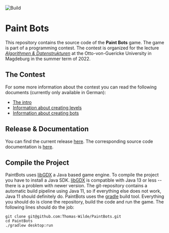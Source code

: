<div id="top"></div>

<!-- PROJECT SHIELDS -->
<!--
*** I'm using markdown "reference style" links for readability.
*** Reference links are enclosed in brackets [ ] instead of parentheses ( ).
*** See the bottom of this document for the declaration of the reference variables
*** for contributors-url, forks-url, etc. This is an optional, concise syntax you may use.
*** https://www.markdownguide.org/basic-syntax/#reference-style-links
-->

![Build][gradle-build-badge]
<!-- [![Doxygen-Docu][doxygen-badge]][doxygen-url] -->

[gradle-build-badge]: https://github.com/Thomas-Wilde/PaintBots/actions/workflows/gradle.yml/badge.svg
<!--[doxygen-badge]: https://github.com/Thomas-Wilde/PaintBots/actions/workflows/doxygen.yml/badge.svg-->
[doxygen-url]: https://thomas-wilde.github.io/PaintBots/
[paintbots-release]: https://thomas-wilde.github.io/PaintBots/release
[aud]: https://aud.vc.cs.ovgu.de

# Paint Bots

This repository contains the source code of the **Paint Bots** game. The game
is part of a programming contest. The contest is organized for the lecture
[*Algorithmen & Datenstrukturen*][aud] at the Otto-von-Guericke University in
Magdeburg in the summer term of 2022.

## The Contest

For some more information about the contest you can read the following documents
(currently only available in German):

- [The intro](docs/intro.md)
- [Information about creating levels](docs/levels.md)
- [Information about creating bots](docs/bot.md)

## Release & Documentation
You can find the current release [here][paintbots-release]. The corresponding source
code documentation is [here][doxygen-url].

## Compile the Project
PaintBots uses [libGDX] a Java based game engine. To compile
the project you have to install a Java SDK. [libGDX] is
compatible with Java 13 or less -- there is a problem with
newer version. The git-repository contains a automatic build
pipeline using Java 11, so if everything else does not work,
Java 11 should definitely do. PaintBots uses the [gradle] build
tool. Everything you should do is clone the repository,
build the code and run the game. The following lines should
do the job:

```
git clone git@github.com:Thomas-Wilde/PaintBots.git
cd PaintBots
./gradlew desktop:run
```

[gradle]: https://gradle.org
[libGDX]: https://libgdx.com/